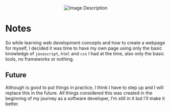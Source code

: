 <p align="center">
  <img src="https://github.com/joaobraun/joaobraun.github.io/assets/90209449/bd0e6ec0-338b-4fec-b632-71ead6c1ff40" alt="Image Description">
</p>


# Notes 
So while learning web development concepts and how to create a webpage for myself, I decided it was time to have my own page using only the basic knowledge of ```javascript```, ```html``` and ```css``` I had at the time, also only the basic tools, no frameworks or nothing. 


## Future
Although is good to put things in practice, I think I have to step up and I will replace this in the future. All things considered this was created in the beginning of my journey as a software developer, I'm still in it but I'll make it better.
